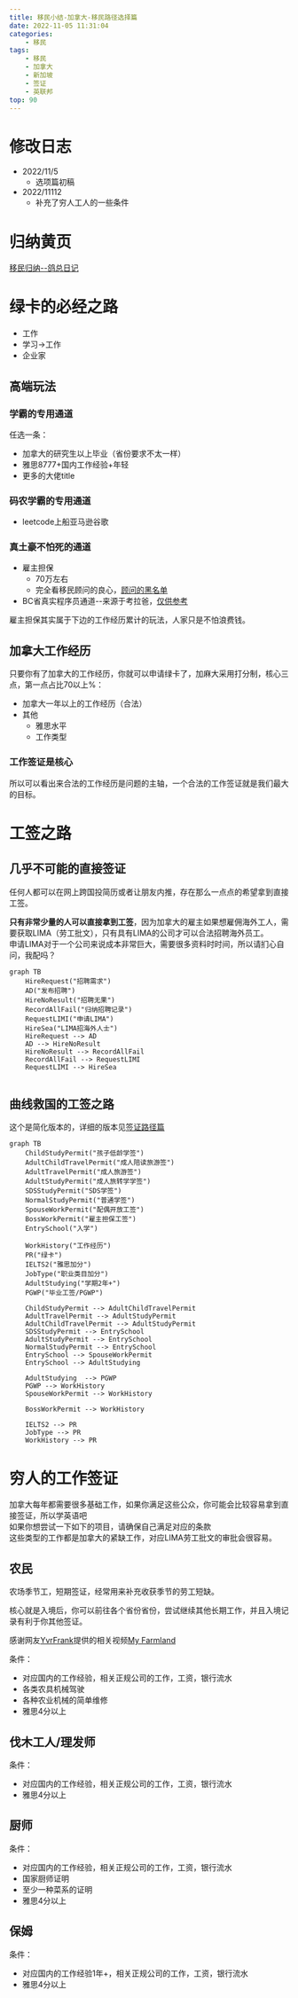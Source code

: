 ```yaml
---
title: 移民小结-加拿大-移民路径选择篇
date: 2022-11-05 11:31:04
categories:
    - 移民
tags:
    - 移民
    - 加拿大
    - 新加坡
    - 签证
    - 英联邦
top: 90
---
```


<!-- toc -->

# 修改日志
-  2022/11/5 
    - 选项篇初稿
- 2022/11112
    - 补充了穷人工人的一些条件
# 归纳黄页
[移民归纳--鸽总日记](/2022/10/28/imm-geziwang-roadmap/)

# 绿卡的必经之路
- 工作
- 学习->工作
- 企业家

## 高端玩法
### 学霸的专用通道
任选一条：
- 加拿大的研究生以上毕业（省份要求不太一样）
- 雅思8777+国内工作经验+年轻
- 更多的大佬title

### 码农学霸的专用通道
- leetcode上船亚马逊谷歌

### 真土豪不怕死的通道
- 雇主担保
    - 70万左右
    - 完全看移民顾问的良心，[顾问的黑名单](https://www.youtube.com/watch?v=eh-BMQdvFNQ&t=5s)
- BC省真实程序员通道--来源于考拉爸，[仅供参考](https://www.youtube.com/watch?v=ZrZZf4OMCTk&t=6s)

雇主担保其实属于下边的工作经历累计的玩法，人家只是不怕浪费钱。


## 加拿大工作经历
只要你有了加拿大的工作经历，你就可以申请绿卡了，加麻大采用打分制，核心三点，第一点占比70以上%：
- 加拿大一年以上的工作经历（合法）
- 其他
    - 雅思水平
    - 工作类型

### 工作签证是核心
所以可以看出来合法的工作经历是问题的主轴，一个合法的工作签证就是我们最大的目标。

# 工签之路
## 几乎不可能的直接签证
任何人都可以在网上跨国投简历或者让朋友内推，存在那么一点点的希望拿到直接工签。  

**只有非常少量的人可以直接拿到工签**，因为加拿大的雇主如果想雇佣海外工人，需要获取LIMA（劳工批文），只有具有LIMA的公司才可以合法招聘海外员工。   
申请LIMA对于一个公司来说成本非常巨大，需要很多资料时时间，所以请扪心自问，我配吗？

```mermaid
graph TB
    HireRequest("招聘需求")
    AD("发布招聘")
    HireNoResult("招聘无果")
    RecordAllFail("归纳招聘记录")
    RequestLIMI("申请LIMA")
    HireSea("LIMA招海外人士")
    HireRequest --> AD
    AD --> HireNoResult
    HireNoResult --> RecordAllFail
    RecordAllFail --> RequestLIMI
    RequestLIMI --> HireSea
    
```

## 曲线救国的工签之路

这个是简化版本的，详细的版本见[签证路径篇](/2022/10/31/imm-visa-review/)
```mermaid
graph TB
    ChildStudyPermit("孩子低龄学签")
    AdultChildTravelPermit("成人陪读旅游签")
    AdultTravelPermit("成人旅游签")
    AdultStudyPermit("成人旅转学学签")
    SDSStudyPermit("SDS学签")
    NormalStudyPermit("普通学签")
    SpouseWorkPermit("配偶开放工签")
    BossWorkPermit("雇主担保工签")
    EntrySchool("入学")

    WorkHistory("工作经历")
    PR("绿卡")
    IELTS2("雅思加分")
    JobType("职业类目加分")
    AdultStudying("学期2年+")
    PGWP("毕业工签/PGWP")

    ChildStudyPermit --> AdultChildTravelPermit
    AdultTravelPermit --> AdultStudyPermit
    AdultChildTravelPermit --> AdultStudyPermit
    SDSStudyPermit --> EntrySchool
    AdultStudyPermit --> EntrySchool
    NormalStudyPermit --> EntrySchool
    EntrySchool --> SpouseWorkPermit
    EntrySchool --> AdultStudying    
    
    AdultStudying  --> PGWP
    PGWP --> WorkHistory
    SpouseWorkPermit --> WorkHistory
    
    BossWorkPermit --> WorkHistory
    
    IELTS2 --> PR
    JobType --> PR
    WorkHistory --> PR
```


# 穷人的工作签证
加拿大每年都需要很多基础工作，如果你满足这些公众，你可能会比较容易拿到直接签证，所以学英语吧   
如果你想尝试一下如下的项目，请确保自己满足对应的条款   
这些类型的工作都是加拿大的紧缺工作，对应LIMA劳工批文的审批会很容易。

## 农民
农场季节工，短期签证，经常用来补充收获季节的劳工短缺。  
   
   
核心就是入境后，你可以前往各个省份省份，尝试继续其他长期工作，并且入境记录有利于你其他签证。

感谢网友[YvrFrank](https://twitter.com/YvrFrank)提供的相关视频[My Farmland
](https://www.cbc.ca/cbcdocspov/episodes/my-farmland)   

条件：
- 对应国内的工作经验，相关正规公司的工作，工资，银行流水
- 各类农具机械驾驶
- 各种农业机械的简单维修
- 雅思4分以上


## 伐木工人/理发师
条件：
- 对应国内的工作经验，相关正规公司的工作，工资，银行流水
- 雅思4分以上

## 厨师
条件：
- 对应国内的工作经验，相关正规公司的工作，工资，银行流水
- 国家厨师证明
- 至少一种菜系的证明
- 雅思4分以上


## 保姆
条件：
- 对应国内的工作经验1年+，相关正规公司的工作，工资，银行流水
- 雅思4分以上


